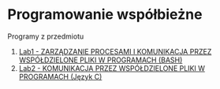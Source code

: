 # Programowanie współbieżne
Programy z przedmiotu

1. [Lab1 - ZARZĄDZANIE PROCESAMI I KOMUNIKACJA PRZEZ WSPÓŁDZIELONE PLIKI W PROGRAMACH (BASH)](https://github.com/pcendrowski/wspolbiegi/tree/master/lab1)
2. [Lab2 - KOMUNIKACJA PRZEZ WSPÓŁDZIELONE PLIKI W PROGRAMACH (Język C)](https://github.com/pcendrowski/wspolbiegi/tree/master/lab2)
